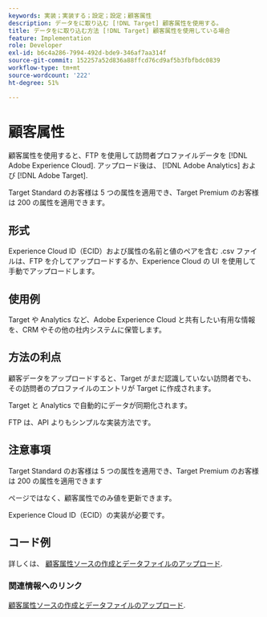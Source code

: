 ```yaml
---
keywords: 実装；実装する；設定；設定；顧客属性
description: データをに取り込む [!DNL Target] 顧客属性を使用する。
title: データをに取り込む方法 [!DNL Target] 顧客属性を使用している場合
feature: Implementation
role: Developer
exl-id: b6c4a286-7994-492d-bde9-346af7aa314f
source-git-commit: 152257a52d836a88ffcd76cd9af5b3fbfbdc0839
workflow-type: tm+mt
source-wordcount: '222'
ht-degree: 51%

---
```


# 顧客属性

顧客属性を使用すると、FTP を使用して訪問者プロファイルデータを [!DNL Adobe Experience Cloud]. アップロード後は、 [!DNL Adobe Analytics] および [!DNL Adobe Target].

Target Standard のお客様は 5 つの属性を適用でき、Target Premium のお客様は 200 の属性を適用できます。

## 形式

Experience Cloud ID（ECID）および属性の名前と値のペアを含む .csv ファイルは、FTP を介してアップロードするか、Experience Cloud の UI を使用して手動でアップロードします。

## 使用例

Target や Analytics など、Adobe Experience Cloud と共有したい有用な情報を、CRM やその他の社内システムに保管します。

## 方法の利点

顧客データをアップロードすると、Target がまだ認識していない訪問者でも、その訪問者のプロファイルのエントリが Target に作成されます。

Target と Analytics で自動的にデータが同期化されます。

FTP は、API よりもシンプルな実装方法です。

## 注意事項

Target Standard のお客様は 5 つの属性を適用でき、Target Premium のお客様は 200 の属性を適用できます

ページではなく、顧客属性でのみ値を更新できます。

Experience Cloud ID（ECID）の実装が必要です。

## コード例

詳しくは、 [顧客属性ソースの作成とデータファイルのアップロード](https://experienceleague.adobe.com/docs/core-services/interface/customer-attributes/t-crs-usecase.html).

### 関連情報へのリンク

[顧客属性ソースの作成とデータファイルのアップロード](https://experienceleague.adobe.com/docs/core-services/interface/customer-attributes/t-crs-usecase.html).
